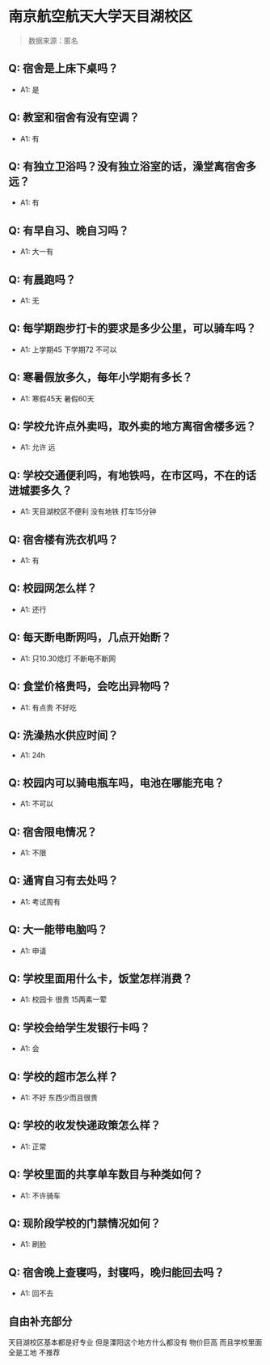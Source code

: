 # 南京航空航天大学天目湖校区

> 数据来源：匿名

## Q: 宿舍是上床下桌吗？

- A1: 是

## Q: 教室和宿舍有没有空调？

- A1: 有

## Q: 有独立卫浴吗？没有独立浴室的话，澡堂离宿舍多远？

- A1: 有

## Q: 有早自习、晚自习吗？

- A1: 大一有

## Q: 有晨跑吗？

- A1: 无

## Q: 每学期跑步打卡的要求是多少公里，可以骑车吗？

- A1: 上学期45 下学期72 不可以

## Q: 寒暑假放多久，每年小学期有多长？

- A1: 寒假45天 暑假60天

## Q: 学校允许点外卖吗，取外卖的地方离宿舍楼多远？

- A1: 允许 远

## Q: 学校交通便利吗，有地铁吗，在市区吗，不在的话进城要多久？

- A1: 天目湖校区不便利 没有地铁 打车15分钟

## Q: 宿舍楼有洗衣机吗？

- A1: 有

## Q: 校园网怎么样？

- A1: 还行

## Q: 每天断电断网吗，几点开始断？

- A1: 只10.30熄灯 不断电不断网

## Q: 食堂价格贵吗，会吃出异物吗？

- A1: 有点贵 不好吃

## Q: 洗澡热水供应时间？

- A1: 24h

## Q: 校园内可以骑电瓶车吗，电池在哪能充电？

- A1: 不可以

## Q: 宿舍限电情况？

- A1: 不限

## Q: 通宵自习有去处吗？

- A1: 考试周有

## Q: 大一能带电脑吗？

- A1: 申请

## Q: 学校里面用什么卡，饭堂怎样消费？

- A1: 校园卡 很贵 15两素一荤

## Q: 学校会给学生发银行卡吗？

- A1: 会

## Q: 学校的超市怎么样？

- A1: 不好 东西少而且很贵

## Q: 学校的收发快递政策怎么样？

- A1: 正常

## Q: 学校里面的共享单车数目与种类如何？

- A1: 不许骑车

## Q: 现阶段学校的门禁情况如何？

- A1: 刷脸

## Q: 宿舍晚上查寝吗，封寝吗，晚归能回去吗？

- A1: 回不去

## 自由补充部分

天目湖校区基本都是好专业 但是溧阳这个地方什么都没有 物价巨高 而且学校里面全是工地 不推荐